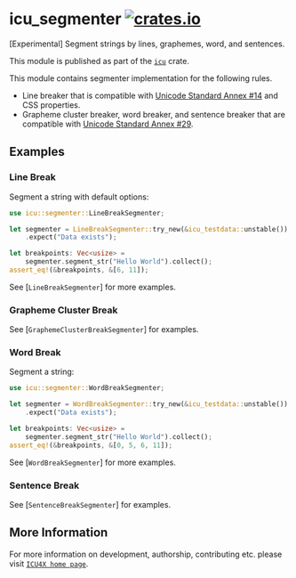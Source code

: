 # icu_segmenter [![crates.io](https://img.shields.io/crates/v/icu_segmenter)](https://crates.io/crates/icu_segmenter)

\[Experimental\] Segment strings by lines, graphemes, word, and sentences.

This module is published as part of the [`icu`](https://docs.rs/icu/latest/icu/) crate.

This module contains segmenter implementation for the following rules.

- Line breaker that is compatible with [Unicode Standard Annex #14][UAX14] and CSS properties.
- Grapheme cluster breaker, word breaker, and sentence breaker that are compatible with
  [Unicode Standard Annex #29][UAX29].

[UAX14]: https://www.unicode.org/reports/tr14/
[UAX29]: https://www.unicode.org/reports/tr29/

## Examples

### Line Break

Segment a string with default options:

```rust
use icu::segmenter::LineBreakSegmenter;

let segmenter = LineBreakSegmenter::try_new(&icu_testdata::unstable())
    .expect("Data exists");

let breakpoints: Vec<usize> =
    segmenter.segment_str("Hello World").collect();
assert_eq!(&breakpoints, &[6, 11]);
```

See [`LineBreakSegmenter`] for more examples.

### Grapheme Cluster Break

See [`GraphemeClusterBreakSegmenter`] for examples.

### Word Break

Segment a string:

```rust
use icu::segmenter::WordBreakSegmenter;

let segmenter = WordBreakSegmenter::try_new(&icu_testdata::unstable())
    .expect("Data exists");

let breakpoints: Vec<usize> =
    segmenter.segment_str("Hello World").collect();
assert_eq!(&breakpoints, &[0, 5, 6, 11]);
```

See [`WordBreakSegmenter`] for more examples.

### Sentence Break

See [`SentenceBreakSegmenter`] for examples.

## More Information

For more information on development, authorship, contributing etc. please visit [`ICU4X home page`](https://github.com/unicode-org/icu4x).
